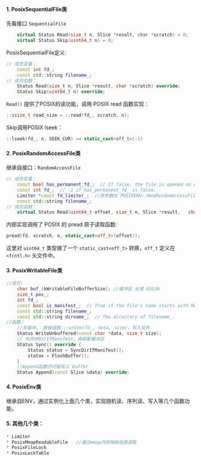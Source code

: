 #### 1. PosixSequentialFile类
先看接口 `SequentialFile`
```cpp
    virtual Status Read(size_t n, Slice *result, char *scratch) = 0;
    virtual Status Skip(uint64_t n) = 0;
```

PosixSequentialFile定义:
```cpp
// 成员变量：
    const int fd_;
    const std::string filename_;
// 成员函数：
    Status Read(size_t n, Slice *result, char *scratch) override;
    Status Skip(uint64_t n) override;
```

`Read()` 提供了POSIX的读功能，调用 POSIX read 函数实现：
```cpp
::ssize_t read_size = ::read(fd_, scratch, n);
```

Skip调用POSIX lseek：
```cpp
::lseek(fd_, n, SEEK_CUR) == static_cast<off_t>(-1)
```


#### 2. PosixRandomAccessFile类
继承自接口：`RandomAccessFile`
```cpp
// 成员变量：
    const bool has_permanent_fd_;  // If false, the file is opened on every read.
    const int fd_;  // -1 if has_permanent_fd_ is false.
    Limiter *const fd_limiter_;  //改参数在 POSIXENV::NewRandomAccessFile()函数传入
    const std::string filename_;
// 成员函数：
    virtual Status Read(uint64_t offset, size_t n, Slice *result,   char *scratch) const = 0;
```
内部实现调用了 POSIX 的 pread 原子读取函数:
```cpp
pread(fd, scratch, n, static_cast<off_t>(offset));
```
这里对 `uint64_t` 类型做了一个 `static_cast<off_t>` 转换，`off_t` 定义在 `<fcntl.h>` 头文件中。 

#### 3. PosixWritableFile类
```cpp
//成员:
    char buf_[kWritableFileBufferSize]; //缓冲区 长度 65536
    size_t pos_;
    int fd_;
    const bool is_manifest_;  // True if the file's name starts with MANIFEST.
    const std::string filename_;
    const std::string dirname_;  // The directory of filename_.
//函数：    
    //无缓冲， 直接调用 ::write(fd_, data, size)，写入文件
    Status WriteUnbuffered(const char *data, size_t size);
    // 先同步DirIfManifest，再刷新缓冲区
    Status Sync() override {
        Status status = SyncDirIfManifest();
        status = FlushBuffer();
    }
    //Append函数尽可能写入 buffer
    Status Append(const Slice &data) override;
```

#### 4. PosixEnv类
继承自ENV，通过实例化上面几个类，实现随机读、序列读、写入等几个函数功能。

#### 5. 其他几个类：
```cpp
* Limiter
* PosixMmapReadableFile   //通过mmap内存映射加速读取
* PosixFileLock
* PosixLockTable
```